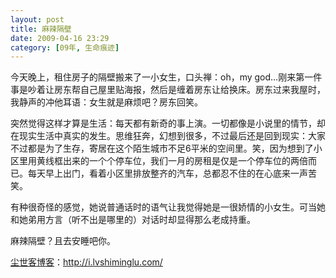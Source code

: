 ```yaml
---
layout: post
title: 麻辣隔壁
date: 2009-04-16 23:29
category: [09年, 生命痕迹]
---
```

今天晚上，租住房子的隔壁搬来了一小女生，口头禅：oh，my god…刚来第一件事是吵着让房东帮自己屋里贴海报，然后是缠着房东让给换床。房东过来我屋时，我静声的冲他耳语：女生就是麻烦吧？房东回笑。

突然觉得这样才算是生活：每天都有新奇的事上演。一切都像是小说里的情节，却在现实生活中真实的发生。思维狂奔，幻想到很多，不过最后还是回到现实：大家不过都是为了生存，寄居在这个陌生城市不足6平米的空间里。笑，因为想到了小区里用黄线框出来的一个个停车位，我们一月的房租是仅是一个停车位的两倍而已。每天早上出门，看着小区里排放整齐的汽车，总都忍不住的在心底来一声苦笑。

有种很奇怪的感觉，她说普通话时的语气让我觉得她是一很娇情的小女生。可当她和她弟用方言（听不出是哪里的）对话时却显得那么老成持重。

麻辣隔壁？且去安睡吧你。

<a href="http://i.lvshiminglu.com/">尘世客博客</a>：<a href="http://i.lvshiminglu.com/">http://i.lvshiminglu.com/</a>

